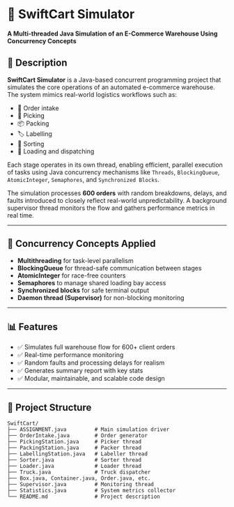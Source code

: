 # 🚚 SwiftCart Simulator

**A Multi-threaded Java Simulation of an E-Commerce Warehouse Using Concurrency Concepts**

## 📄 Description

**SwiftCart Simulator** is a Java-based concurrent programming project that simulates the core operations of an automated e-commerce warehouse. The system mimics real-world logistics workflows such as:

- 🧾 Order intake  
- 🛒 Picking  
- 📦 Packing  
- 🏷️ Labelling  
- 🔄 Sorting  
- 🚛 Loading and dispatching

Each stage operates in its own thread, enabling efficient, parallel execution of tasks using Java concurrency mechanisms like `Threads`, `BlockingQueue`, `AtomicInteger`, `Semaphores`, and `Synchronized Blocks`.

The simulation processes **600 orders** with random breakdowns, delays, and faults introduced to closely reflect real-world unpredictability. A background supervisor thread monitors the flow and gathers performance metrics in real time.

---

## 🧠 Concurrency Concepts Applied

- **Multithreading** for task-level parallelism  
- **BlockingQueue** for thread-safe communication between stages  
- **AtomicInteger** for race-free counters  
- **Semaphores** to manage shared loading bay access  
- **Synchronized blocks** for safe terminal output  
- **Daemon thread (Supervisor)** for non-blocking monitoring

---

## 📊 Features

- ✅ Simulates full warehouse flow for 600+ client orders  
- ✅ Real-time performance monitoring  
- ✅ Random faults and processing delays for realism  
- ✅ Generates summary report with key stats  
- ✅ Modular, maintainable, and scalable code design

---

## 📁 Project Structure

```plaintext
SwiftCart/
├── ASSIGNMENT.java         # Main simulation driver
├── OrderIntake.java        # Order generator
├── PickingStation.java     # Picker thread
├── PackingStation.java     # Packer thread
├── LabellingStation.java   # Labeller thread
├── Sorter.java             # Sorter thread
├── Loader.java             # Loader thread
├── Truck.java              # Truck dispatcher
├── Box.java, Container.java, Order.java, etc.
├── Supervisor.java         # Monitoring thread
├── Statistics.java         # System metrics collector
└── README.md               # Project description

